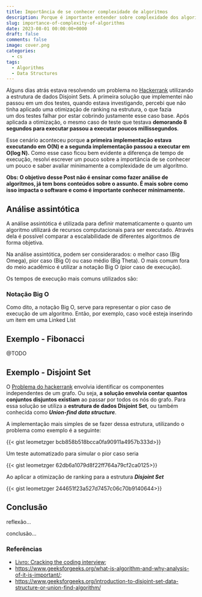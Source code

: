 ```yaml
---
title: Importância de se conhecer complexidade de algoritmos
description: Porque é importante entender sobre complexidade dos algoritmos e como isso impacta o seu software
slug: importance-of-complexity-of-algorithms
date: 2023-08-01 00:00:00+0000
draft: false
comments: false
image: cover.png
categories:
  - cs
tags:
  - Algorithms
  - Data Structures
---
```


Alguns dias atrás estava resolvendo um problema no [Hackerrank](https://www.hackerrank.com/) utilizando
a estrutura de dados Disjoint Sets. A primeira solução que implementei não passou em um dos testes,
quando estava investigando, percebi que não tinha aplicado uma otimização de ranking na estrutura, o que fazia  
um dos testes falhar por estar cobrindo justamente esse caso base. Após aplicada a otimização, o
mesmo caso de teste que testava **demorando 8 segundos para executar passou a executar poucos millissegundos**.

Esse cenário aconteceu porque **a primeira implementação estava executando em O(N) e a segunda implementação passou a executar em O(log N).**
Como esse caso ficou bem evidente a diferença de tempo de execução, resolvi escrever um pouco sobre a importância
de se conhecer um pouco e saber avaliar minimamente a complexidade de um algoritmo.

**Obs: O objetivo desse Post não é ensinar como fazer análise de algoritmos, já tem bons conteúdos sobre o assunto.
É mais sobre como isso impacta o software e como é importante conhecer minimamente.**

## Análise assintótica

A análise assintótica é utilizada para definir matematicamente o quanto um algoritmo utilizará de recursos computacionais
para ser executado. Através dela é possível comparar a escalabilidade de diferentes algoritmos de forma objetiva.

Na análise assintótica, podem ser considerarados: o melhor caso (Big Omega), pior caso (Big O) ou caso médio (Big Theta).
O mais comum fora do meio acadêmico é utilizar a notação Big O (pior caso de execução).

Os tempos de execução mais comuns utilizados são:

### Notação Big O

Como dito, a notação Big O, serve para representar o pior caso de execução de um algoritmo. Então, por exemplo,
caso você esteja inserindo um item em uma Linked List

## Exemplo - Fibonacci

@TODO

## Exemplo - Disjoint Set

O [Problema do hackerrank](https://www.hackerrank.com/challenges/components-in-graph) envolvia identificar os
componentes independentes de um grafo. Ou seja, **a solução envolvia contar quantos conjuntos disjuntos existiam** ao passar
por todos os nós do grafo. Para essa solução se utiliza a **estrutura de dados Disjoint Set**, ou também conhecida como
**_Union-find data structure_**.

A implementação mais simples de se fazer dessa estrutura, utilizando o problema como exemplo é a seguinte:

{{< gist leometzger bcb858b518bcca0fa90911a4957b333d>}}

Um teste automatizado para simular o pior caso seria

{{< gist leometzger 62db6a1079d8f22ff764a79cf2ca0125>}}

Ao aplicar a otimização de ranking para a estrutura **_Disjoint Set_**

{{< gist leometzger 244651f23a527d7457c06c70b9140644>}}

## Conclusão

reflexão...

conclusão...

### Referências

- [Livro: Cracking the coding interview](https://www.amazon.com/Cracking-Coding-Interview-Programming-Questions/dp/0984782850);
- https://www.geeksforgeeks.org/what-is-algorithm-and-why-analysis-of-it-is-important/;
- https://www.geeksforgeeks.org/introduction-to-disjoint-set-data-structure-or-union-find-algorithm/
